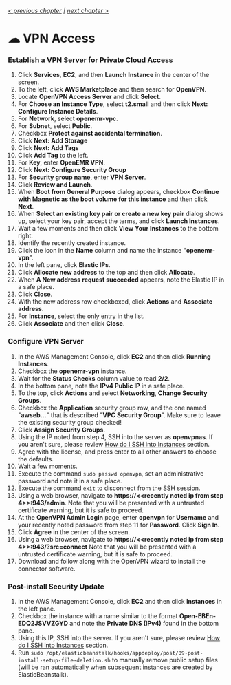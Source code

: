 _[< previous chapter](03-Secure-Domain-Setup.md) | [next chapter >](05-Administration.md)_

# ☁ VPN Access

### Establish a VPN Server for Private Cloud Access

1. Click **Services**, **EC2**, and then **Launch Instance** in the center of the screen.
2. To the left, click **AWS Marketplace** and then search for **OpenVPN**.
3. Locate **OpenVPN Access Server** and click **Select**.
4. For **Choose an Instance Type**, select **t2.small** and then click **Next: Configure Instance Details**.
5. For **Network**, select **openemr-vpc**.
6. For **Subnet**, select **Public**.
7. Checkbox **Protect against accidental termination**.
8. Click **Next: Add Storage**
9. Click **Next: Add Tags**
10. Click **Add Tag** to the left.
11. For **Key**, enter **OpenEMR VPN**.
12. Click **Next: Configure Security Group**
13. For **Security group name**, enter **VPN Server**.
14. Click **Review and Launch**.
15. When **Boot from General Purpose** dialog appears, checkbox **Continue with Magnetic as the boot volume for this instance** and then click **Next**.
16. When **Select an existing key pair or create a new key pair** dialog shows up, select your key pair, accept the terms, and click **Launch Instances**.
17. Wait a few moments and then click **View Your Instances** to the bottom right.
18. Identify the recently created instance.
19. Click the icon in the **Name** column and name the instance "**openemr-vpn**".
20. In the left pane, click **Elastic IPs**.
21. Click **Allocate new address** to the top and then click **Allocate**.
22. When **A New address request succeeded** appears, note the Elastic IP in a safe place.
23. Click **Close**.
24. With the new address row checkboxed, click **Actions** and **Associate address**.
25. For **Instance**, select the only entry in the list.
26. Click **Associate** and then click **Close**.

### Configure VPN Server

1. In the AWS Management Console, click **EC2** and then click **Running Instances**.
2. Checkbox the **openemr-vpn** instance.
3. Wait for the **Status Checks** column value to read **2/2**.
4. In the bottom pane, note the **IPv4 Public IP** in a safe place.
5. To the top, click **Actions** and select **Networking**, **Change Security Groups**.
6. Checkbox the **Application** security group row, and the one named "**awseb...**" that is described "**VPC Security Group**". Make sure to leave the existing security group checked!
7. Click **Assign Security Groups**.
8. Using the IP noted from step 4, SSH into the server as **openvpnas**. If you aren't sure, please review [How do I SSH into Instances](../chapters/05-Administration.md#how-do-i-ssh-into-instances) section.
9. Agree with the license, and press enter to all other answers to choose the defaults.
10. Wait a few moments.
11. Execute the command `sudo passwd openvpn`, set an administrative password and note it in a safe place.
12. Execute the command `exit` to disconnect from the SSH session.
13. Using a web browser, navigate to **https://&lt;&lt;recently noted ip from step 4&gt;&gt;:943/admin**. Note that you will be presented with a untrusted certificate warning, but it is safe to proceed.
14. At the **OpenVPN Admin Login** page, enter **openvpn** for **Username** and your recently noted password from step 11 for **Password**. Click **Sign In**.
15. Click **Agree** in the center of the screen.
16. Using a web browser, navigate to **https://&lt;&lt;recently noted ip from step 4&gt;&gt;:943/?src=connect** Note that you will be presented with a untrusted certificate warning, but it is safe to proceed.
17. Download and follow along with the OpenVPN wizard to install the connector software.

### Post-install Security Update

1. In the AWS Management Console, click **EC2** and then click **Instances** in the left pane.
2. Checkbox the instance with a name similar to the format **Open-EBEn-EDQ2JSVVZGYD** and note the **Private DNS (IPv4)** found in the bottom pane.
3. Using this IP, SSH into the server. If you aren't sure, please review [How do I SSH into Instances](../chapters/05-Administration.md#how-do-i-ssh-into-instances) section.
4. Run `sudo /opt/elasticbeanstalk/hooks/appdeploy/post/09-post-install-setup-file-deletion.sh` to manually remove public setup files (will be ran automatically when subsequent instances are created by ElasticBeanstalk).
